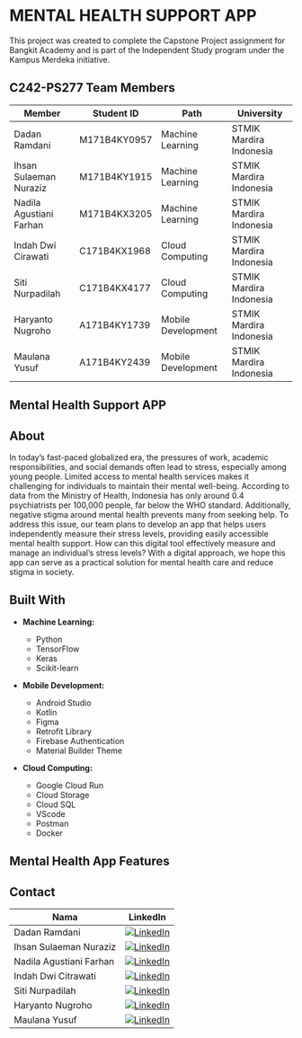 

# MENTAL HEALTH SUPPORT APP

This project was created to complete the Capstone Project assignment for Bangkit Academy and is part of the Independent Study program under the Kampus Merdeka initiative.

## C242-PS277 Team Members
| Member    | Student ID    | Path    | University    |
|------------|------------|------------|------------|
| Dadan Ramdani    | M171B4KY0957       | Machine Learning     | STMIK Mardira Indonesia     |
| Ihsan Sulaeman Nuraziz    | M171B4KY1915     | Machine Learning     | STMIK Mardira Indonesia    |
| Nadila Agustiani Farhan    | M171B4KX3205     | Machine Learning     | STMIK Mardira Indonesia     |
| Indah Dwi Cirawati  | C171B4KX1968     | Cloud Computing    | STMIK Mardira Indonesia    |
| Siti Nurpadilah    | C171B4KX4177     | Cloud Computing    | STMIK Mardira Indonesia    |
| Haryanto Nugroho   | A171B4KY1739     | Mobile Development    | STMIK Mardira Indonesia    |
| Maulana Yusuf   | A171B4KY2439      | Mobile Development    | STMIK Mardira Indonesia    |

## Mental Health Support APP

<p align="center">
  <!-- <img src="https://github.com/" style="width:100%;"> -->
</p>

## About
In today’s fast-paced globalized era, the pressures of work, academic responsibilities, and social demands often lead to stress, especially among young people. Limited access to mental health services makes it challenging for individuals to maintain their mental well-being. According to data from the Ministry of Health, Indonesia has only around 0.4 psychiatrists per 100,000 people, far below the WHO standard. Additionally, negative stigma around mental health prevents many from seeking help. To address this issue, our team plans to develop an app that helps users independently measure their stress levels, providing easily accessible mental health support. How can this digital tool effectively measure and manage an individual’s stress levels? With a digital approach, we hope this app can serve as a practical solution for mental health care and reduce stigma in society.


## Built With

- **Machine Learning:**
  - Python
  - TensorFlow
  - Keras
  - Scikit-learn
  

- **Mobile Development:**
  - Android Studio
  - Kotlin
  - Figma
  - Retrofit Library
  - Firebase Authentication
  - Material Builder Theme

- **Cloud Computing:**
  - Google Cloud Run
  - Cloud Storage
  - Cloud SQL
  - VScode
  - Postman
  - Docker

<!-- ## Architecture Overview

<p align="center">
  <img src="" alt="Deskripsi Gambar" style="width:100%;">
</p> -->

 
<!-- ## Demo Video
[Link here]() - Demo Video -->

## Mental Health App Features


## Contact

| Nama  | LinkedIn |
|-------|----------|
| Dadan Ramdani	 | [![LinkedIn](https://img.shields.io/badge/LinkedIn-%230077B5.svg?logo=linkedin&logoColor=white)]()  |
| Ihsan Sulaeman Nuraziz  | [![LinkedIn](https://img.shields.io/badge/LinkedIn-%230077B5.svg?logo=linkedin&logoColor=white)]()  |
| Nadila Agustiani Farhan	  | [![LinkedIn](https://img.shields.io/badge/LinkedIn-%230077B5.svg?logo=linkedin&logoColor=white)]()  |
| Indah Dwi Citrawati  | [![LinkedIn](https://img.shields.io/badge/LinkedIn-%230077B5.svg?logo=linkedin&logoColor=white)](https://www.linkedin.com/in/indah-dwi-citrawati-1a151930a/)  |
| Siti Nurpadilah	  | [![LinkedIn](https://img.shields.io/badge/LinkedIn-%230077B5.svg?logo=linkedin&logoColor=white)]()  |
| Haryanto Nugroho	  | [![LinkedIn](https://img.shields.io/badge/LinkedIn-%230077B5.svg?logo=linkedin&logoColor=white)]()  |
| Maulana Yusuf  | [![LinkedIn](https://img.shields.io/badge/LinkedIn-%230077B5.svg?logo=linkedin&logoColor=white)]()  |
